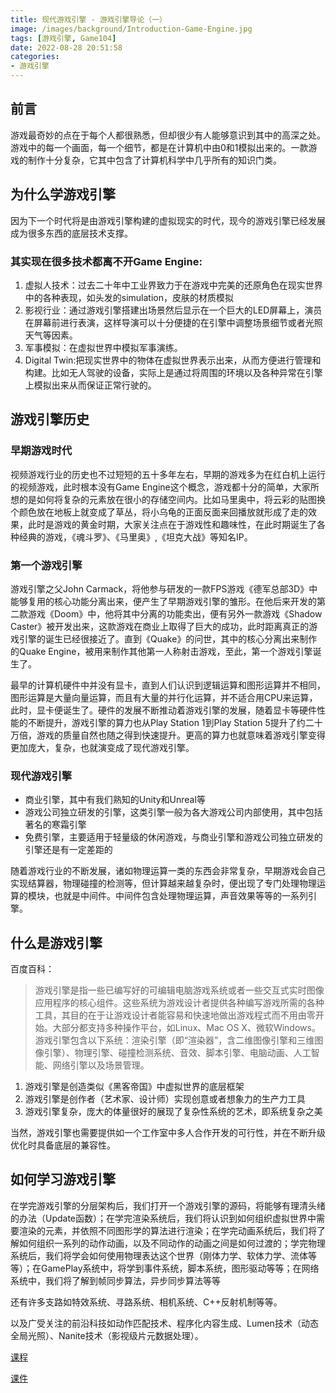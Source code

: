 ```yaml
---
title: 现代游戏引擎 - 游戏引擎导论（一）
image: /images/background/Introduction-Game-Engine.jpg
tags: [游戏引擎, Game104]
date: 2022-08-28 20:51:58
categories:
- 游戏引擎
---
```

## 前言
游戏最奇妙的点在于每个人都很熟悉，但却很少有人能够意识到其中的高深之处。游戏中的每一个画面，每一个细节，都是在计算机中由0和1模拟出来的。一款游戏的制作十分复杂，它其中包含了计算机科学中几乎所有的知识门类。

## 为什么学游戏引擎
因为下一个时代将是由游戏引擎构建的虚拟现实的时代，现今的游戏引擎已经发展成为很多东西的底层技术支撑。

### 其实现在很多技术都离不开Game Engine:

1. 虚拟人技术：过去二十年中工业界致力于在游戏中完美的还原角色在现实世界中的各种表现，如头发的simulation，皮肤的材质模拟
2. 影视行业：通过游戏引擎搭建出场景然后显示在一个巨大的LED屏幕上，演员在屏幕前进行表演，这样导演可以十分便捷的在引擎中调整场景细节或者光照天气等因素。
3. 军事模拟：在虚拟世界中模拟军事演练。
4. Digital Twin:把现实世界中的物体在虚拟世界表示出来，从而方便进行管理和构建。比如无人驾驶的设备，实际上是通过将周围的环境以及各种异常在引擎上模拟出来从而保证正常行驶的。

## 游戏引擎历史
### 早期游戏时代
视频游戏行业的历史也不过短短的五十多年左右，早期的游戏多为在红白机上运行的视频游戏，此时根本没有Game Engine这个概念，游戏都十分的简单，大家所想的是如何将复杂的元素放在很小的存储空间内。比如马里奥中，将云彩的贴图换个颜色放在地板上就变成了草丛，将小乌龟的正面反面来回播放就形成了走的效果，此时是游戏的黄金时期，大家关注点在于游戏性和趣味性，在此时期诞生了各种经典的游戏，《魂斗罗》、《马里奥》,《坦克大战》等知名IP。

### 第一个游戏引擎
游戏引擎之父John Carmack，将他参与研发的一款FPS游戏《德军总部3D》中能够复用的核心功能分离出来，便产生了早期游戏引擎的雏形。在他后来开发的第二款游戏《Doom》中，他将其中分离的功能卖出，便有另外一款游戏《Shadow Caster》被开发出来，这款游戏在商业上取得了巨大的成功，此时距离真正的游戏引擎的诞生已经很接近了。直到《Quake》的问世，其中的核心分离出来制作的Quake Engine，被用来制作其他第一人称射击游戏，至此，第一个游戏引擎诞生了。

最早的计算机硬件中并没有显卡，直到人们认识到逻辑运算和图形运算并不相同，图形运算是大量向量运算，而且有大量的并行化运算，并不适合用CPU来运算，此时，显卡便诞生了。硬件的发展不断推动着游戏引擎的发展，随着显卡等硬件性能的不断提升，游戏引擎的算力也从Play Station 1到Play Station 5提升了约二十万倍，游戏的质量自然也随之得到快速提升。更高的算力也就意味着游戏引擎变得更加庞大，复杂，也就演变成了现代游戏引擎。

### 现代游戏引擎
* 商业引擎，其中有我们熟知的Unity和Unreal等
* 游戏公司独立研发的引擎，这类引擎一般为各大游戏公司内部使用，其中包括著名的寒霜引擎
* 免费引擎，主要适用于轻量级的休闲游戏，与商业引擎和游戏公司独立研发的引擎还是有一定差距的

随着游戏行业的不断发展，诸如物理运算一类的东西会非常复杂，早期游戏会自己实现结算器，物理碰撞的检测等，但计算越来越复杂时，便出现了专门处理物理运算的模块，也就是中间件。中间件包含处理物理运算，声音效果等等的一系列引擎。

## 什么是游戏引擎
百度百科：
>游戏引擎是指一些已编写好的可编辑电脑游戏系统或者一些交互式实时图像应用程序的核心组件。这些系统为游戏设计者提供各种编写游戏所需的各种工具，其目的在于让游戏设计者能容易和快速地做出游戏程式而不用由零开始。大部分都支持多种操作平台，如Linux、Mac OS X、微软Windows。游戏引擎包含以下系统：渲染引擎（即“渲染器”，含二维图像引擎和三维图像引擎）、物理引擎、碰撞检测系统、音效、脚本引擎、电脑动画、人工智能、网络引擎以及场景管理。

1. 游戏引擎是创造类似《黑客帝国》中虚拟世界的底层框架
2. 游戏引擎是创作者（艺术家、设计师）实现创意或者想象力的生产力工具
3. 游戏引擎复杂，庞大的体量很好的展现了复杂性系统的艺术，即系统复杂之美

当然，游戏引擎也需要提供如一个工作室中多人合作开发的可行性，并在不断升级优化时具备底层的兼容性。

## 如何学习游戏引擎

在学完游戏引擎的分层架构后，我们打开一个游戏引擎的源码，将能够有理清头绪的办法（Update函数）；在学完渲染系统后，我们将认识到如何组织虚拟世界中需要渲染的元素，并依照不同图形学的算法进行渲染；在学完动画系统后，我们将了解如何组织一系列的动作动画，以及不同动作的动画之间是如何过渡的；学完物理系统后，我们将学会如何使用物理表达这个世界（刚体力学、软体力学、流体等等）；在GamePlay系统中，将学到事件系统，脚本系统，图形驱动等等；在网络系统中，我们将了解到帧同步算法，异步同步算法等等

还有许多支路如特效系统、寻路系统、相机系统、C++反射机制等等。

以及广受关注的前沿科技如动作匹配技术、程序化内容生成、Lumen技术（动态全局光照）、Nanite技术（影视级片元数据处理）。

[课程](https://www.bilibili.com/video/BV1oU4y1R7Km/?spm_id_from=333.788&vd_source=21a878bcf79a22801dbc305350f68ca1)

[课件](https://cdn.boomingtech.com/games104_static/upload/GAMES104_Lecture1.pdf)

